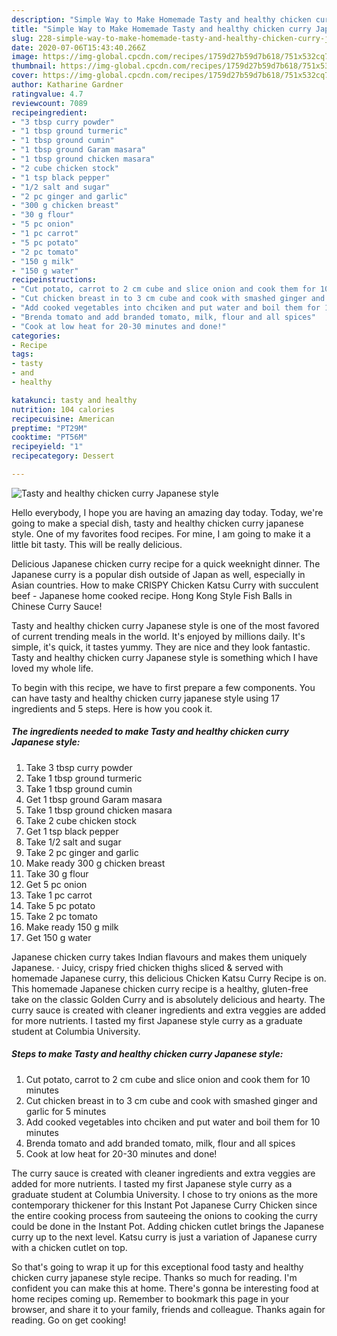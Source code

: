 ```yaml
---
description: "Simple Way to Make Homemade Tasty and healthy chicken curry Japanese style"
title: "Simple Way to Make Homemade Tasty and healthy chicken curry Japanese style"
slug: 228-simple-way-to-make-homemade-tasty-and-healthy-chicken-curry-japanese-style
date: 2020-07-06T15:43:40.266Z
image: https://img-global.cpcdn.com/recipes/1759d27b59d7b618/751x532cq70/tasty-and-healthy-chicken-curry-japanese-style-recipe-main-photo.jpg
thumbnail: https://img-global.cpcdn.com/recipes/1759d27b59d7b618/751x532cq70/tasty-and-healthy-chicken-curry-japanese-style-recipe-main-photo.jpg
cover: https://img-global.cpcdn.com/recipes/1759d27b59d7b618/751x532cq70/tasty-and-healthy-chicken-curry-japanese-style-recipe-main-photo.jpg
author: Katharine Gardner
ratingvalue: 4.7
reviewcount: 7089
recipeingredient:
- "3 tbsp curry powder"
- "1 tbsp ground turmeric"
- "1 tbsp ground cumin"
- "1 tbsp ground Garam masara"
- "1 tbsp ground chicken masara"
- "2 cube chicken stock"
- "1 tsp black pepper"
- "1/2 salt and sugar"
- "2 pc ginger and garlic"
- "300 g chicken breast"
- "30 g flour"
- "5 pc onion"
- "1 pc carrot"
- "5 pc potato"
- "2 pc tomato"
- "150 g milk"
- "150 g water"
recipeinstructions:
- "Cut potato, carrot to 2 cm cube and slice onion and cook them for 10 minutes"
- "Cut chicken breast in to 3 cm cube and cook with smashed ginger and garlic for 5 minutes"
- "Add cooked vegetables into chciken and put water and boil them for 10 minutes"
- "Brenda tomato and add branded tomato, milk, flour and all spices"
- "Cook at low heat for 20-30 minutes and done!"
categories:
- Recipe
tags:
- tasty
- and
- healthy

katakunci: tasty and healthy 
nutrition: 104 calories
recipecuisine: American
preptime: "PT29M"
cooktime: "PT56M"
recipeyield: "1"
recipecategory: Dessert

---
```



![Tasty and healthy chicken curry Japanese style](https://img-global.cpcdn.com/recipes/1759d27b59d7b618/751x532cq70/tasty-and-healthy-chicken-curry-japanese-style-recipe-main-photo.jpg)

Hello everybody, I hope you are having an amazing day today. Today, we're going to make a special dish, tasty and healthy chicken curry japanese style. One of my favorites food recipes. For mine, I am going to make it a little bit tasty. This will be really delicious.

Delicious Japanese chicken curry recipe for a quick weeknight dinner. The Japanese curry is a popular dish outside of Japan as well, especially in Asian countries. How to make CRISPY Chicken Katsu Curry with succulent beef - Japanese home cooked recipe. Hong Kong Style Fish Balls in Chinese Curry Sauce!

Tasty and healthy chicken curry Japanese style is one of the most favored of current trending meals in the world. It's enjoyed by millions daily. It's simple, it's quick, it tastes yummy. They are nice and they look fantastic. Tasty and healthy chicken curry Japanese style is something which I have loved my whole life.


To begin with this recipe, we have to first prepare a few components. You can have tasty and healthy chicken curry japanese style using 17 ingredients and 5 steps. Here is how you cook it.

<!--inarticleads1-->

##### The ingredients needed to make Tasty and healthy chicken curry Japanese style:

1. Take 3 tbsp curry powder
1. Take 1 tbsp ground turmeric
1. Take 1 tbsp ground cumin
1. Get 1 tbsp ground Garam masara
1. Take 1 tbsp ground chicken masara
1. Take 2 cube chicken stock
1. Get 1 tsp black pepper
1. Take 1/2 salt and sugar
1. Take 2 pc ginger and garlic
1. Make ready 300 g chicken breast
1. Take 30 g flour
1. Get 5 pc onion
1. Take 1 pc carrot
1. Take 5 pc potato
1. Take 2 pc tomato
1. Make ready 150 g milk
1. Get 150 g water


Japanese chicken curry takes Indian flavours and makes them uniquely Japanese. · Juicy, crispy fried chicken thighs sliced &amp; served with homemade Japanese curry, this delicious Chicken Katsu Curry Recipe is on. This homemade Japanese chicken curry recipe is a healthy, gluten-free take on the classic Golden Curry and is absolutely delicious and hearty. The curry sauce is created with cleaner ingredients and extra veggies are added for more nutrients. I tasted my first Japanese style curry as a graduate student at Columbia University. 

<!--inarticleads2-->

##### Steps to make Tasty and healthy chicken curry Japanese style:

1. Cut potato, carrot to 2 cm cube and slice onion and cook them for 10 minutes
1. Cut chicken breast in to 3 cm cube and cook with smashed ginger and garlic for 5 minutes
1. Add cooked vegetables into chciken and put water and boil them for 10 minutes
1. Brenda tomato and add branded tomato, milk, flour and all spices
1. Cook at low heat for 20-30 minutes and done!


The curry sauce is created with cleaner ingredients and extra veggies are added for more nutrients. I tasted my first Japanese style curry as a graduate student at Columbia University. I chose to try onions as the more contemporary thickener for this Instant Pot Japanese Curry Chicken since the entire cooking process from sauteeing the onions to cooking the curry could be done in the Instant Pot. Adding chicken cutlet brings the Japanese curry up to the next level. Katsu curry is just a variation of Japanese curry with a chicken cutlet on top. 

So that's going to wrap it up for this exceptional food tasty and healthy chicken curry japanese style recipe. Thanks so much for reading. I'm confident you can make this at home. There's gonna be interesting food at home recipes coming up. Remember to bookmark this page in your browser, and share it to your family, friends and colleague. Thanks again for reading. Go on get cooking!
